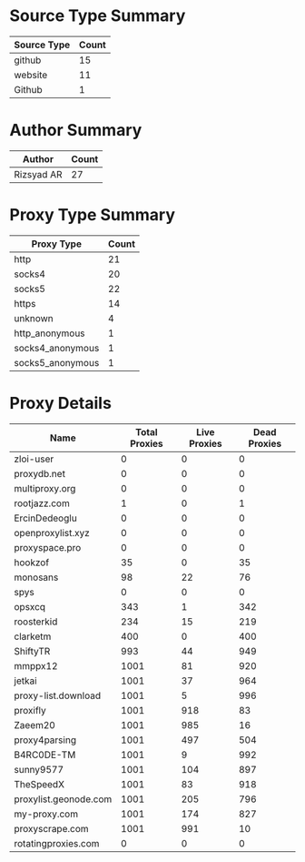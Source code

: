 # Source Type Summary

| Source Type | Count |
|-------------|-------|
| github | 15 |
| website | 11 |
| Github | 1 |


# Author Summary

| Author | Count |
|--------|-------|
| Rizsyad AR | 27 |


# Proxy Type Summary

| Proxy Type | Count |
|------------|-------|
| http | 21 |
| socks4 | 20 |
| socks5 | 22 |
| https | 14 |
| unknown | 4 |
| http_anonymous | 1 |
| socks4_anonymous | 1 |
| socks5_anonymous | 1 |


# Proxy Details

| Name | Total Proxies | Live Proxies | Dead Proxies |
|------|---------------|--------------|---------------|
| zloi-user | 0 | 0 | 0 |
| proxydb.net | 0 | 0 | 0 |
| multiproxy.org | 0 | 0 | 0 |
| rootjazz.com | 1 | 0 | 1 |
| ErcinDedeoglu | 0 | 0 | 0 |
| openproxylist.xyz | 0 | 0 | 0 |
| proxyspace.pro | 0 | 0 | 0 |
| hookzof | 35 | 0 | 35 |
| monosans | 98 | 22 | 76 |
| spys | 0 | 0 | 0 |
| opsxcq | 343 | 1 | 342 |
| roosterkid | 234 | 15 | 219 |
| clarketm | 400 | 0 | 400 |
| ShiftyTR | 993 | 44 | 949 |
| mmppx12 | 1001 | 81 | 920 |
| jetkai | 1001 | 37 | 964 |
| proxy-list.download | 1001 | 5 | 996 |
| proxifly | 1001 | 918 | 83 |
| Zaeem20 | 1001 | 985 | 16 |
| proxy4parsing | 1001 | 497 | 504 |
| B4RC0DE-TM | 1001 | 9 | 992 |
| sunny9577 | 1001 | 104 | 897 |
| TheSpeedX | 1001 | 83 | 918 |
| proxylist.geonode.com | 1001 | 205 | 796 |
| my-proxy.com | 1001 | 174 | 827 |
| proxyscrape.com | 1001 | 991 | 10 |
| rotatingproxies.com | 0 | 0 | 0 |

